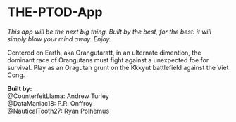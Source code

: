 # THE-PTOD-App
*This app will be the next big thing. Built by the best, for the best: it will simply blow your mind away. Enjoy.*

Centered on Earth, aka Orangutaratt, in an ulternate dimention, the dominant race of Orangutans must fight against a unexpected foe for survival. Play as an Oragutan grunt on the Kkkyut battlefield against the Viet Cong.

**Built by:**<br />
@CounterfeitLlama: 
Andrew Turley<br />
@DataManiac18:
P.R. Onffroy<br />
@NauticalTooth27:
Ryan Polhemus

